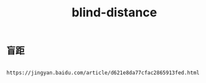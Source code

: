 ﻿---
layout: default
title: blind-distance
---
## 盲距
```

https://jingyan.baidu.com/article/d621e8da77cfac2865913fed.html

```

